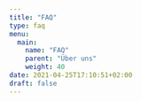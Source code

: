```yaml
---
title: "FAQ"
type: faq
menu:
  main:
    name: "FAQ"
    parent: "Über uns"
    weight: 40
date: 2021-04-25T17:10:51+02:00
draft: false
---
```


